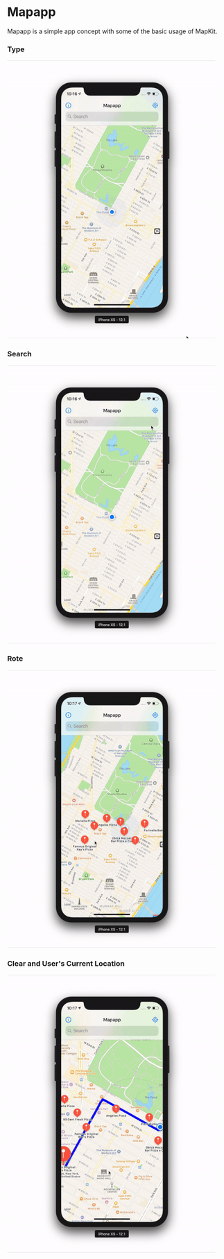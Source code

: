 # Mapapp
Mapapp is a simple app concept with some of the basic usage of MapKit. 

### Type
![](images/maptype.gif)


### Search
![](images/mapsearch.gif)

### Rote
![](images/maprote.gif)

### Clear and User's Current Location
![](images/mapclear.gif)
